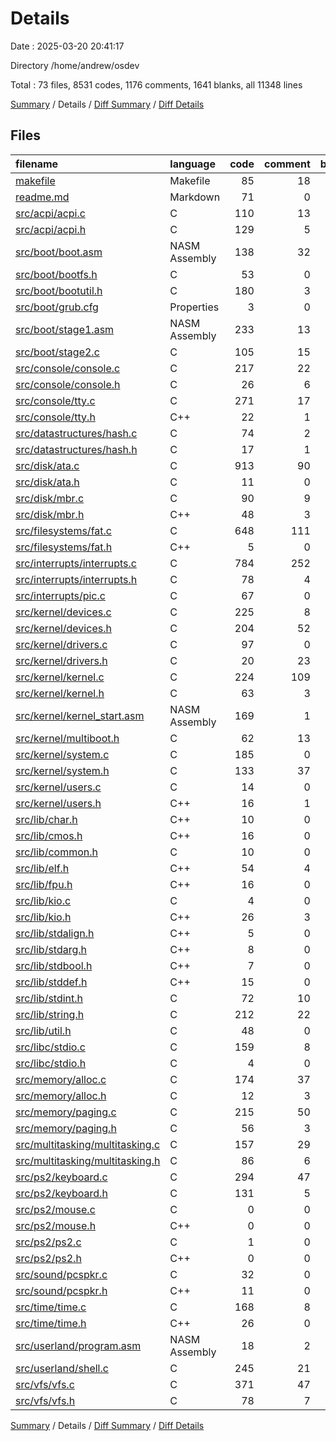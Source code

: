 # Details

Date : 2025-03-20 20:41:17

Directory /home/andrew/osdev

Total : 73 files,  8531 codes, 1176 comments, 1641 blanks, all 11348 lines

[Summary](results.md) / Details / [Diff Summary](diff.md) / [Diff Details](diff-details.md)

## Files
| filename | language | code | comment | blank | total |
| :--- | :--- | ---: | ---: | ---: | ---: |
| [makefile](/makefile) | Makefile | 85 | 18 | 21 | 124 |
| [readme.md](/readme.md) | Markdown | 71 | 0 | 13 | 84 |
| [src/acpi/acpi.c](/src/acpi/acpi.c) | C | 110 | 13 | 20 | 143 |
| [src/acpi/acpi.h](/src/acpi/acpi.h) | C | 129 | 5 | 20 | 154 |
| [src/boot/boot.asm](/src/boot/boot.asm) | NASM Assembly | 138 | 32 | 38 | 208 |
| [src/boot/bootfs.h](/src/boot/bootfs.h) | C | 53 | 0 | 5 | 58 |
| [src/boot/bootutil.h](/src/boot/bootutil.h) | C | 180 | 3 | 45 | 228 |
| [src/boot/grub.cfg](/src/boot/grub.cfg) | Properties | 3 | 0 | 0 | 3 |
| [src/boot/stage1.asm](/src/boot/stage1.asm) | NASM Assembly | 233 | 13 | 71 | 317 |
| [src/boot/stage2.c](/src/boot/stage2.c) | C | 105 | 15 | 28 | 148 |
| [src/console/console.c](/src/console/console.c) | C | 217 | 22 | 36 | 275 |
| [src/console/console.h](/src/console/console.h) | C | 26 | 6 | 17 | 49 |
| [src/console/tty.c](/src/console/tty.c) | C | 271 | 17 | 36 | 324 |
| [src/console/tty.h](/src/console/tty.h) | C++ | 22 | 1 | 4 | 27 |
| [src/datastructures/hash.c](/src/datastructures/hash.c) | C | 74 | 2 | 5 | 81 |
| [src/datastructures/hash.h](/src/datastructures/hash.h) | C | 17 | 1 | 6 | 24 |
| [src/disk/ata.c](/src/disk/ata.c) | C | 913 | 90 | 95 | 1,098 |
| [src/disk/ata.h](/src/disk/ata.h) | C | 11 | 0 | 5 | 16 |
| [src/disk/mbr.c](/src/disk/mbr.c) | C | 90 | 9 | 10 | 109 |
| [src/disk/mbr.h](/src/disk/mbr.h) | C++ | 48 | 3 | 9 | 60 |
| [src/filesystems/fat.c](/src/filesystems/fat.c) | C | 648 | 111 | 100 | 859 |
| [src/filesystems/fat.h](/src/filesystems/fat.h) | C++ | 5 | 0 | 3 | 8 |
| [src/interrupts/interrupts.c](/src/interrupts/interrupts.c) | C | 784 | 252 | 99 | 1,135 |
| [src/interrupts/interrupts.h](/src/interrupts/interrupts.h) | C | 78 | 4 | 15 | 97 |
| [src/interrupts/pic.c](/src/interrupts/pic.c) | C | 67 | 0 | 15 | 82 |
| [src/kernel/devices.c](/src/kernel/devices.c) | C | 225 | 8 | 20 | 253 |
| [src/kernel/devices.h](/src/kernel/devices.h) | C | 204 | 52 | 65 | 321 |
| [src/kernel/drivers.c](/src/kernel/drivers.c) | C | 97 | 0 | 17 | 114 |
| [src/kernel/drivers.h](/src/kernel/drivers.h) | C | 20 | 23 | 18 | 61 |
| [src/kernel/kernel.c](/src/kernel/kernel.c) | C | 224 | 109 | 71 | 404 |
| [src/kernel/kernel.h](/src/kernel/kernel.h) | C | 63 | 3 | 9 | 75 |
| [src/kernel/kernel\_start.asm](/src/kernel/kernel_start.asm) | NASM Assembly | 169 | 1 | 30 | 200 |
| [src/kernel/multiboot.h](/src/kernel/multiboot.h) | C | 62 | 13 | 18 | 93 |
| [src/kernel/system.c](/src/kernel/system.c) | C | 185 | 0 | 32 | 217 |
| [src/kernel/system.h](/src/kernel/system.h) | C | 133 | 37 | 51 | 221 |
| [src/kernel/users.c](/src/kernel/users.c) | C | 14 | 0 | 1 | 15 |
| [src/kernel/users.h](/src/kernel/users.h) | C++ | 16 | 1 | 7 | 24 |
| [src/lib/char.h](/src/lib/char.h) | C++ | 10 | 0 | 3 | 13 |
| [src/lib/cmos.h](/src/lib/cmos.h) | C++ | 16 | 0 | 5 | 21 |
| [src/lib/common.h](/src/lib/common.h) | C | 10 | 0 | 2 | 12 |
| [src/lib/elf.h](/src/lib/elf.h) | C++ | 54 | 4 | 10 | 68 |
| [src/lib/fpu.h](/src/lib/fpu.h) | C++ | 16 | 0 | 4 | 20 |
| [src/lib/kio.c](/src/lib/kio.c) | C | 4 | 0 | 2 | 6 |
| [src/lib/kio.h](/src/lib/kio.h) | C++ | 26 | 3 | 11 | 40 |
| [src/lib/stdalign.h](/src/lib/stdalign.h) | C++ | 5 | 0 | 3 | 8 |
| [src/lib/stdarg.h](/src/lib/stdarg.h) | C++ | 8 | 0 | 4 | 12 |
| [src/lib/stdbool.h](/src/lib/stdbool.h) | C++ | 7 | 0 | 4 | 11 |
| [src/lib/stddef.h](/src/lib/stddef.h) | C++ | 15 | 0 | 6 | 21 |
| [src/lib/stdint.h](/src/lib/stdint.h) | C | 72 | 10 | 23 | 105 |
| [src/lib/string.h](/src/lib/string.h) | C | 212 | 22 | 27 | 261 |
| [src/lib/util.h](/src/lib/util.h) | C | 48 | 0 | 19 | 67 |
| [src/libc/stdio.c](/src/libc/stdio.c) | C | 159 | 8 | 16 | 183 |
| [src/libc/stdio.h](/src/libc/stdio.h) | C | 4 | 0 | 2 | 6 |
| [src/memory/alloc.c](/src/memory/alloc.c) | C | 174 | 37 | 32 | 243 |
| [src/memory/alloc.h](/src/memory/alloc.h) | C | 12 | 3 | 8 | 23 |
| [src/memory/paging.c](/src/memory/paging.c) | C | 215 | 50 | 71 | 336 |
| [src/memory/paging.h](/src/memory/paging.h) | C | 56 | 3 | 19 | 78 |
| [src/multitasking/multitasking.c](/src/multitasking/multitasking.c) | C | 157 | 29 | 41 | 227 |
| [src/multitasking/multitasking.h](/src/multitasking/multitasking.h) | C | 86 | 6 | 20 | 112 |
| [src/ps2/keyboard.c](/src/ps2/keyboard.c) | C | 294 | 47 | 61 | 402 |
| [src/ps2/keyboard.h](/src/ps2/keyboard.h) | C | 131 | 5 | 15 | 151 |
| [src/ps2/mouse.c](/src/ps2/mouse.c) | C | 0 | 0 | 1 | 1 |
| [src/ps2/mouse.h](/src/ps2/mouse.h) | C++ | 0 | 0 | 1 | 1 |
| [src/ps2/ps2.c](/src/ps2/ps2.c) | C | 1 | 0 | 0 | 1 |
| [src/ps2/ps2.h](/src/ps2/ps2.h) | C++ | 0 | 0 | 1 | 1 |
| [src/sound/pcspkr.c](/src/sound/pcspkr.c) | C | 32 | 0 | 10 | 42 |
| [src/sound/pcspkr.h](/src/sound/pcspkr.h) | C++ | 11 | 0 | 3 | 14 |
| [src/time/time.c](/src/time/time.c) | C | 168 | 8 | 30 | 206 |
| [src/time/time.h](/src/time/time.h) | C++ | 26 | 0 | 10 | 36 |
| [src/userland/program.asm](/src/userland/program.asm) | NASM Assembly | 18 | 2 | 4 | 24 |
| [src/userland/shell.c](/src/userland/shell.c) | C | 245 | 21 | 36 | 302 |
| [src/vfs/vfs.c](/src/vfs/vfs.c) | C | 371 | 47 | 65 | 483 |
| [src/vfs/vfs.h](/src/vfs/vfs.h) | C | 78 | 7 | 17 | 102 |

[Summary](results.md) / Details / [Diff Summary](diff.md) / [Diff Details](diff-details.md)